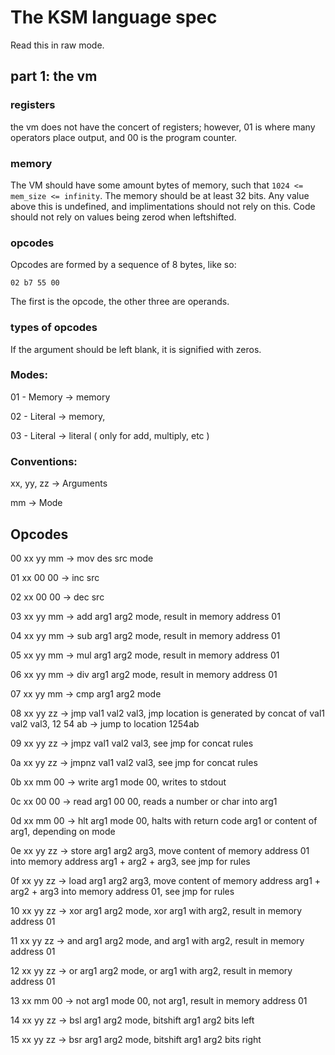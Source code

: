 # The KSM language spec

Read this in raw mode.

## part 1: the vm

### registers

the vm does not have the concert of registers; however, 01 is where many operators place output, and 00 is the program counter.

### memory

The VM should have some amount bytes of memory, such that `1024 <= mem_size <= infinity`.
The memory should be at least 32 bits. Any value above this is undefined, and implimentations should not rely on this. Code should not rely on values being zerod when leftshifted.

### opcodes

Opcodes are formed by a sequence of 8 bytes, like so:

`02 b7 55 00`

The first is the opcode, the other three are operands.

### types of opcodes

If the argument should be left blank, it is signified with zeros.

### Modes:

01 - Memory -> memory 

02 - Literal -> memory,

03 - Literal -> literal ( only for add, multiply, etc )

### Conventions:

xx, yy, zz -> Arguments

mm -> Mode

## Opcodes

00 xx yy mm -> mov des src mode

01 xx 00 00 -> inc src

02 xx 00 00 -> dec src

03 xx yy mm -> add arg1 arg2 mode, result in memory address 01

04 xx yy mm -> sub arg1 arg2 mode, result in memory address 01

05 xx yy mm -> mul arg1 arg2 mode, result in memory address 01

06 xx yy mm -> div arg1 arg2 mode, result in memory address 01

07 xx yy mm -> cmp arg1 arg2 mode

08 xx yy zz -> jmp val1 val2 val3, jmp location is generated by concat of val1 val2 val3, 12 54 ab -> jump to location 1254ab

09 xx yy zz -> jmpz val1 val2 val3, see jmp for concat rules

0a xx yy zz -> jmpnz val1 val2 val3, see jmp for concat rules

0b xx mm 00 -> write arg1 mode 00, writes to stdout

0c xx 00 00 -> read arg1 00 00, reads a number or char into arg1

0d xx mm 00 -> hlt arg1 mode 00, halts with return code arg1 or content of arg1, depending on mode

0e xx yy zz -> store arg1 arg2 arg3, move content of memory address 01 into memory address arg1 + arg2 + arg3, see jmp for rules

0f xx yy zz -> load arg1 arg2 arg3, move content of memory address arg1 + arg2 + arg3 into memory address 01, see jmp for rules

10 xx yy zz -> xor arg1 arg2 mode, xor arg1 with arg2, result in memory address 01

11 xx yy zz -> and arg1 arg2 mode, and arg1 with arg2, result in memory address 01

12 xx yy zz -> or arg1 arg2 mode, or arg1 with arg2, result in memory address 01

13 xx mm 00 -> not arg1 mode 00, not arg1, result in memory address 01

14 xx yy zz -> bsl arg1 arg2 mode, bitshift arg1 arg2 bits left

15 xx yy zz -> bsr arg1 arg2 mode, bitshift arg1 arg2 bits right




